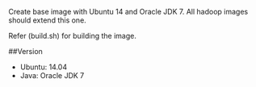Create base image with Ubuntu 14 and Oracle JDK 7. All hadoop images should extend this one.

Refer (build.sh) for building the image.

##Version
- Ubuntu: 14.04
- Java: Oracle JDK 7 

